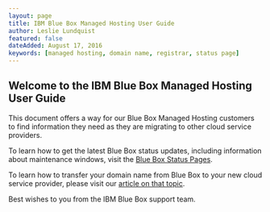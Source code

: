 ```yaml
---
layout: page
title: IBM Blue Box Managed Hosting User Guide
author: Leslie Lundquist
featured: false
dateAdded: August 17, 2016
keywords: [managed hosting, domain name, registrar, status page]
---
```


## Welcome to the IBM Blue Box Managed Hosting User Guide


This document offers a way for our Blue Box Managed Hosting customers to find information they need as they are migrating to other cloud service providers.

To learn how to get the latest Blue Box status updates, including information about maintenance windows, visit the [Blue Box Status Pages](http://ibm-blue-box-help.github.io/help-documentation/gettingstarted/commonadmin/status-pages/).

To learn how to transfer your domain name from Blue Box to your new cloud service provider, please visit our [article on that topic](https://github.com/IBM-Blue-Box-Help/help-documentation/blob/gh-pages/_drafts/Transferring_A_Domain_From_Blue_Box.md).

Best wishes to you from the IBM Blue Box support team.

